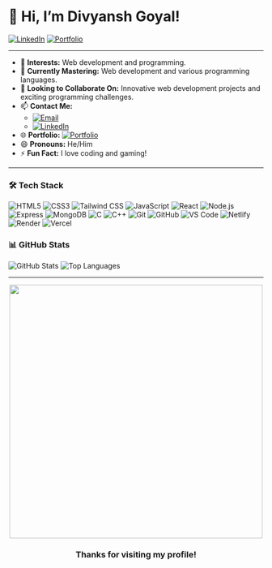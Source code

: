 # 👋 Hi, I’m Divyansh Goyal!

[![LinkedIn](https://img.shields.io/badge/LinkedIn-Connect-blue?style=flat&logo=linkedin&logoColor=white)](https://www.linkedin.com/in/divyanshgoyal777/)
[![Portfolio](https://img.shields.io/badge/Portfolio-Visit-green?style=flat&logo=netlify&logoColor=white)](https://portfolioofdivyansh.netlify.app/)

---

- 👀 **Interests:** Web development and programming.
- 🌱 **Currently Mastering:** Web development and various programming languages.
- 💞️ **Looking to Collaborate On:** Innovative web development projects and exciting programming challenges.
- 📫 **Contact Me:** 
  - [![Email](https://img.shields.io/badge/Email-777divyanshgoyal@gmail.com-red?style=flat&logo=gmail&logoColor=white)](mailto:777divyanshgoyal@gmail.com)
  - [![LinkedIn](https://img.shields.io/badge/LinkedIn-Connect-blue?style=flat&logo=linkedin&logoColor=white)](https://www.linkedin.com/in/divyanshgoyal777)
- 🌐 **Portfolio:** [![Portfolio](https://img.shields.io/badge/Portfolio-Visit-green?style=flat&logo=netlify&logoColor=white)](https://portfolioofdivyansh.netlify.app/)
- 😄 **Pronouns:** He/Him
- ⚡ **Fun Fact:** I love coding and gaming!

---

### 🛠️ **Tech Stack**

![HTML5](https://img.shields.io/badge/-HTML5-E34F26?style=flat&logo=html5&logoColor=white)
![CSS3](https://img.shields.io/badge/-CSS3-1572B6?style=flat&logo=css3&logoColor=white)
![Tailwind CSS](https://img.shields.io/badge/-Tailwind%20CSS-38B2AC?style=flat&logo=tailwind-css&logoColor=white)
![JavaScript](https://img.shields.io/badge/-JavaScript-F7DF1E?style=flat&logo=javascript&logoColor=black)
![React](https://img.shields.io/badge/-React-61DAFB?style=flat&logo=react&logoColor=white)
![Node.js](https://img.shields.io/badge/-Node.js-339933?style=flat&logo=node.js&logoColor=white)
![Express](https://img.shields.io/badge/-Express-000000?style=flat&logo=express&logoColor=white)
![MongoDB](https://img.shields.io/badge/-MongoDB-47A248?style=flat&logo=mongodb&logoColor=white)
![C](https://img.shields.io/badge/-C-A8B9CC?style=flat&logo=c&logoColor=white)
![C++](https://img.shields.io/badge/-C++-00599C?style=flat&logo=c%2B%2B&logoColor=white)
![Git](https://img.shields.io/badge/-Git-F05032?style=flat&logo=git&logoColor=white)
![GitHub](https://img.shields.io/badge/-GitHub-181717?style=flat&logo=github&logoColor=white)
![VS Code](https://img.shields.io/badge/-VS%20Code-007ACC?style=flat&logo=visual-studio-code&logoColor=white)
![Netlify](https://img.shields.io/badge/-Netlify-00C7B7?style=flat&logo=netlify&logoColor=white)
![Render](https://img.shields.io/badge/-Render-46E3B7?style=flat&logo=render&logoColor=white)
![Vercel](https://img.shields.io/badge/-Vercel-000000?style=flat&logo=vercel&logoColor=white)

### 📊 **GitHub Stats**

![GitHub Stats](https://github-readme-stats.vercel.app/api?username=divyanshgoyal777&show_icons=true&theme=radical)
![Top Languages](https://github-readme-stats.vercel.app/api/top-langs/?username=divyanshgoyal777&layout=compact&theme=radical)

---

<div align="center">
  <img src="https://media4.giphy.com/media/v1.Y2lkPTc5MGI3NjExZjl6NXc3NDRvY2R3dTllNnlmZzd6YndhbWloM2p2dGU4cndta3dyayZlcD12MV9pbnRlcm5hbF9naWZfYnlfaWQmY3Q9Zw/qgQUggAC3Pfv687qPC/giphy.webp" width="500" />
  <h3>Thanks for visiting my profile!</h3>
</div>

<!---
divyanshgoyal777/divyanshgoyal777 is a ✨ special ✨ repository because its README.md (this file) appears on your GitHub profile.
You can click the Preview link to take a look at your changes.
--->
